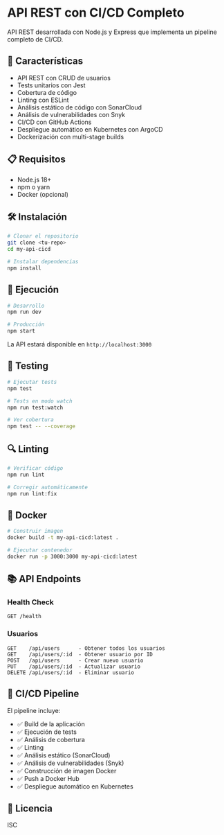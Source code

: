 # API REST con CI/CD Completo

API REST desarrollada con Node.js y Express que implementa un pipeline completo de CI/CD.

## 🚀 Características

- API REST con CRUD de usuarios
- Tests unitarios con Jest
- Cobertura de código
- Linting con ESLint
- Análisis estático de código con SonarCloud
- Análisis de vulnerabilidades con Snyk
- CI/CD con GitHub Actions
- Despliegue automático en Kubernetes con ArgoCD
- Dockerización con multi-stage builds

## 📋 Requisitos

- Node.js 18+
- npm o yarn
- Docker (opcional)

## 🛠️ Instalación

```bash
# Clonar el repositorio
git clone <tu-repo>
cd my-api-cicd

# Instalar dependencias
npm install
```

## 🏃 Ejecución

```bash
# Desarrollo
npm run dev

# Producción
npm start
```

La API estará disponible en `http://localhost:3000`

## 🧪 Testing

```bash
# Ejecutar tests
npm test

# Tests en modo watch
npm run test:watch

# Ver cobertura
npm test -- --coverage
```

## 🔍 Linting

```bash
# Verificar código
npm run lint

# Corregir automáticamente
npm run lint:fix
```

## 🐳 Docker

```bash
# Construir imagen
docker build -t my-api-cicd:latest .

# Ejecutar contenedor
docker run -p 3000:3000 my-api-cicd:latest
```

## 📚 API Endpoints

### Health Check
```
GET /health
```

### Usuarios

```
GET    /api/users      - Obtener todos los usuarios
GET    /api/users/:id  - Obtener usuario por ID
POST   /api/users      - Crear nuevo usuario
PUT    /api/users/:id  - Actualizar usuario
DELETE /api/users/:id  - Eliminar usuario
```

## 🔄 CI/CD Pipeline

El pipeline incluye:
- ✅ Build de la aplicación
- ✅ Ejecución de tests
- ✅ Análisis de cobertura
- ✅ Linting
- ✅ Análisis estático (SonarCloud)
- ✅ Análisis de vulnerabilidades (Snyk)
- ✅ Construcción de imagen Docker
- ✅ Push a Docker Hub
- ✅ Despliegue automático en Kubernetes

## 📝 Licencia

ISC